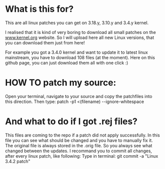 # What is this for?
This are all linux patches you can get on 3.18.y, 3.10.y and 3.4.y kernel.

I realised that it is kind of very boring to download all small patches on the www.kernel.org website. So I will upload here all new Linux versions, that you can download them just from here!

For example you got a 3.4.0 kernel and want to update it to latest linux mainstream, you have to download 108 files (at the moment). Here on this github page, you can just download them all with one click :)

# HOW TO patch my source:
Open your terminal, navigate to your source and copy the patchfiles into this direction. Then type: patch -p1 <(filename) --ignore-whitespace

# And what to do if I got .rej files?
This files are coming to the repo if a patch did not apply successfully. In this file you can see what should be changed and you have to manually fix it. The original file is always stored in the .orig file. So you always see what changed between the updates.
I recommand you to commit all changes, after every linux patch, like following: Type in terminal: git commit -a "Linux 3.4.2 patch"

